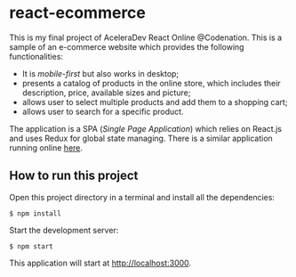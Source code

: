# react-ecommerce

This is my final project of AceleraDev React Online @Codenation. This is a sample of an e-commerce website which provides the following functionalities:

- It is *mobile-first* but also works in desktop;
- presents a catalog of products in the online store, which includes their description, price, available sizes and picture;
- allows user to select multiple products and add them to a shopping cart;
- allows user to search for a specific product.

The application is a SPA (*Single Page Application*) which relies on React.js and uses Redux for global state managing. There is a similar application running online [here](https://viniciusvinna.netlify.app/react-fashionista).

## How to run this project

Open this project directory in a terminal and install all the dependencies:

```shell
$ npm install
```
Start the development server:

```shell
$ npm start
```
This application will start at [http://localhost:3000](http://localhost/:3000).
